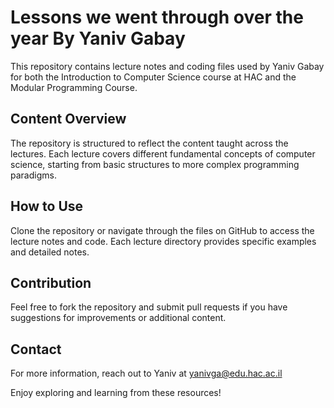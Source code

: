 # Lessons we went through over the year By Yaniv Gabay

This repository contains lecture notes and coding files used by Yaniv Gabay for both the Introduction to Computer Science course at HAC and the Modular Programming Course.

## Content Overview

The repository is structured to reflect the content taught across the lectures. Each lecture covers different fundamental concepts of computer science, starting from basic structures to more complex programming paradigms.

## How to Use

Clone the repository or navigate through the files on GitHub to access the lecture notes and code. Each lecture directory provides specific examples and detailed notes.

## Contribution

Feel free to fork the repository and submit pull requests if you have suggestions for improvements or additional content.

## Contact

For more information, reach out to Yaniv at yanivga@edu.hac.ac.il

Enjoy exploring and learning from these resources!
